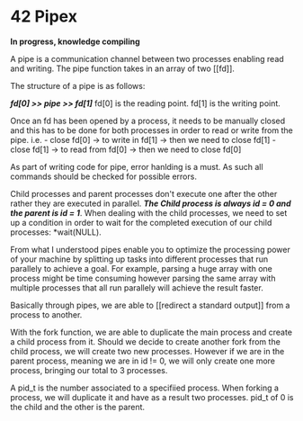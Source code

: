 # 42 Pipex

**In progress, knowledge compiling**

A pipe is a communication channel between two processes enabling read and writing. The pipe function takes in an array of two [[fd]]. 

The structure of a pipe is as follows:

***fd[0] >> pipe >> fd[1]***
fd[0] is the reading point.
fd[1] is the writing point.

Once an fd has been opened by a process, it needs to be manually closed and this has to be done for both processes in order to read or write from the pipe.
	i.e.   - close fd[0] -> to write in fd[1] -> then we need to close fd[1]
			- close fd[1] -> to read from fd[0] -> then we need to close fd[0]

As part of writing code for pipe, error hanlding is a must. As such all commands should be checked for possible errors.

Child processes and parent processes don't execute one after the other rather they are executed in parallel. ***The Child process is always id = 0 and the parent is id = 1***. When dealing with the child processes,  we need to set up a condition in order to wait for the completed execution of our child processes: *wait(NULL).

From what I understood pipes enable you to optimize the processing power of your machine by splitting up tasks into different processes that run parallely to achieve a goal. For example, parsing a huge array with one process might be time consuming however parsing the same array with multiple processes that all run parallely will achieve the result faster.

Basically through pipes, we are able to [[redirect a standard output]] from a process to another.

With the fork function, we are able to duplicate the main process and create a child process from it. Should we decide to create another fork from the child process, we will create two new processes. However if we are in the parent process, meaning we are in id != 0, we will only create one more process, bringing our total to 3 processes.

A pid_t is the number associated to a specifiied process. When forking a process, we will duplicate it and have as a result two processes. pid_t of 0 is the child and the other is the parent.